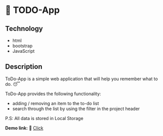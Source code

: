 # :ledger: TODO-App 

## Technology
- html
- bootstrap
- JavaScript

## Description
ToDo-App is a simple web application that will help you remember what to do. :sleeping:

ToDo-App provides the following functionality:
- adding / removing an item to the to-do list
- search through the list by using the filter in the project header

P.S: All data is stored in Local Storage

**Demo link:** :link: [Click](https://fenix4088.github.io/TODO-App/)
